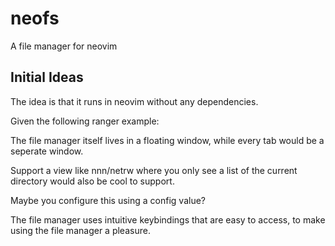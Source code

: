 # neofs
A file manager for neovim

## Initial Ideas

The idea is that it runs in neovim without any dependencies.

Given the following ranger example:

The file manager itself lives in a floating window, while every tab would be a seperate window.

Support a view like nnn/netrw where you only see a list of the current directory would also be cool to support.

Maybe you configure this using a config value?

The file manager uses intuitive keybindings that are easy to access, to make using the file manager a pleasure.

